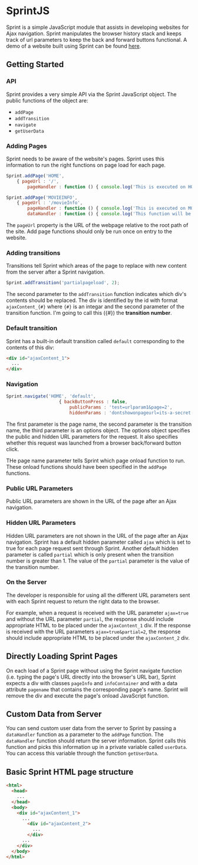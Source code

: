 # SprintJS

Sprint is a simple JavaScript module that assists in developing websites for Ajax navigation. Sprint manipulates the browser history stack and keeps track of url parameters to keep the back and forward buttons functional. A demo of a website built using Sprint can be found [here](https://github.com/kevinpanxc/sprintjs-rails-demo).

## Getting Started

### API

Sprint provides a very simple API via the Sprint JavaScript object. The public functions of the object are:

* `addPage`
* `addTransition`
* `navigate`
* `getUserData`

### Adding Pages

Sprint needs to be aware of the website's pages. Sprint uses this information to run the right functions on page load for each page.

```js
Sprint.addPage('HOME',
	{ pageUrl : '/',
		pageHandler : function () { console.log('This is executed on HOME page load') } });

Sprint.addPage('MOVIEINFO',
	{ pageUrl : '/movieInfo',
		pageHandler : function () { console.log('This is executed on MOVIEINFO page load') }, 
		dataHandler : function () { console.log('This function will be explained later!') }});
```

The `pageUrl` property is the URL of the webpage relative to the root path of the site. Add page functions should only be run once on entry to the website.

### Adding transitions

Transitions tell Sprint which areas of the page to replace with new content from the server after a Sprint navigation.

```js
Sprint.addTransition('partialpageload', 2);
```

The second parameter to the `addTransition` function indicates which div's contents should be replaced. The div is identified by the id with format `ajaxContent_{#}` where `{#}` is an integar and the second parameter of the transition function. I'm going to call this ({#}) the **transition number**.

### Default transition

Sprint has a built-in default transition called `default` corresponding to the contents of this div:

```HTML
<div id="ajaxContent_1">
  ...
</div>
```

### Navigation

```js
Sprint.navigate('HOME', 'default',
					{ backButtonPress : false, 
						publicParams : 'test=urlparam1&page=2',
						hiddenParams : 'dontshowonpageurl=its-a-secret'});
```

The first parameter is the page name, the second parameter is the transition name, the third parameter is an options object. The options object specifies the public and hidden URL parameters for the request. It also specifies whether this request was launched from a browser back/forward button click.

THe page name parameter tells Sprint which page onload function to run. These onload functions should have been specified in the `addPage` functions.

### Public URL Parameters

Public URL parameters are shown in the URL of the page after an Ajax navigation.

### Hidden URL Parameters

Hidden URL parameters are not shown in the URL of the page after an Ajax navigation. Sprint has a default hidden parameter called `ajax` which is set to true for each page request sent through Sprint. Another default hidden parameter is called `partial` which is only present when the transition number is greater than 1. The value of the `partial` parameter is the value of the transition number.

### On the Server

The developer is responsible for using all the different URL parameters sent with each Sprint request to return the right data to the browser. 

For example, when a request is received with the URL parameter `ajax=true` and without the URL parameter `partial`, the response should include appropriate HTML to be placed under the `ajaxContent_1` div. If the response is received with the URL parameters `ajax=true&partial=2`, the response should include appropriate HTML to be placed under the `ajaxContent_2` div.

## Directly Loading Sprint Pages

On each load of a Sprint page without using the Sprint navigate function (i.e. typing the page's URL directly into the browser's URL bar), Sprint expects a div with classes `pageInfo` and `infoContainer` and with a data attribute `pagename` that contains the corresponding page's name. Sprint will remove the div and execute the page's onload JavaScript function.

## Custom Data from Server

You can send custom user data from the server to Sprint by passing a `dataHandler` function as a parameter to the `addPage` function. The `dataHandler` function should return the server information. Sprint calls this function and picks this information up in a private variable called `userData`. You can access this variable through the function `getUserData`.

## Basic Sprint HTML page structure

```HTML
<html>
  <head>
    ...
  </head>
  <body>
    <div id="ajaxContent_1">
      ...
        <div id="ajaxContent_2">
          ...
        </div>
      ...
    </div>
  </body>
</html>
```
